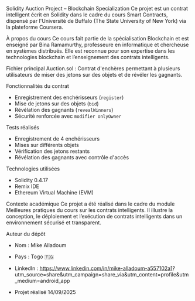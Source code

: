  Solidity Auction Project – Blockchain Specialization
Ce projet est un contrat intelligent écrit en Solidity dans le cadre du cours Smart Contracts, dispensé par l'Université de Buffalo (The State University of New York) via la plateforme Coursera.

 À propos du cours
Ce cours fait partie de la spécialisation Blockchain et est enseigné par Bina Ramamurthy, professeure en informatique et chercheuse en systèmes distribués. Elle est reconnue pour son expertise dans les technologies blockchain et l’enseignement des contrats intelligents.

 Fichier principal
Auction.sol : Contrat d'enchères permettant à plusieurs utilisateurs de miser des jetons sur des objets et de révéler les gagnants.

 Fonctionnalités du contrat
- Enregistrement des enchérisseurs (`register`)
- Mise de jetons sur des objets (`bid`)
- Révélation des gagnants (`revealWinners`)
- Sécurité renforcée avec `modifier onlyOwner`

 Tests réalisés
- Enregistrement de 4 enchérisseurs
- Mises sur différents objets
- Vérification des jetons restants
- Révélation des gagnants avec contrôle d'accès

 Technologies utilisées
- Solidity 0.4.17
- Remix IDE
- Ethereum Virtual Machine (EVM)

 Contexte académique
Ce projet a été réalisé dans le cadre du module Meilleures pratiques du cours sur les contrats intelligents. Il illustre la conception, le déploiement et l’exécution de contrats intelligents dans un environnement sécurisé et transparent.

 Auteur du dépôt
- Nom : Mike Alladoum
- Pays : Togo 🇹🇬
- LinkedIn : https://www.linkedin.com/in/mike-alladoum-a557102a1?  utm_source=share&utm_campaign=share_via&utm_content=profile&utm_medium=android_app
  
- Projet réalisé 14/09/2025


